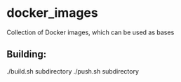 # docker_images
Collection of Docker images, which can be used as bases

## Building:

./build.sh subdirectory 
./push.sh subdirectory
